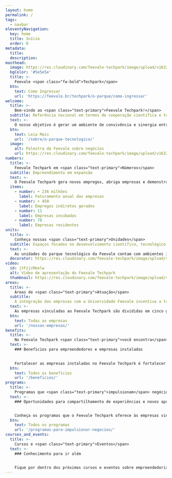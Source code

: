 ```yaml
---
layout: home
permalink: /
tags:
  - navbar
eleventyNavigation:
  key: home
  title: Início
  order: 0
metadata:
  title: 
  description:
masthead:
  image: https://res.cloudinary.com/feevale-techpark/image/upload/v1632244222/Parque_Tecnol%C3%B3gico_Feevale_Techpark.png
  bgColor: '#5e5e5e'
  title: >-
    Feevale <span class="fw-bold">Techpark</span>
  btn:
    text: Como Ingressar
    url: 'https://feevale.br/techpark/o-parque/como-ingressar'
welcome:
  title: >-
    Bem-vindo ao <span class="text-primary">Feevale Techpark!</span>
  subtitle: Referência nacional em termos de cooperação científica e tecnológica
  text: >-
    O nosso objetivo é gerar um ambiente de convivência e sinergia entre a Universidade, o Poder Público e as empresas de base tecnológica, indústria criativa e outras áreas afins. Dispomos de estrutura, conhecimento e suporte para o desenvolvimento de negócios, fomento ao empreendedorismo, inovação e quaisquer outras expertises que possam ser agregadas ao Parque. Estamos localizados no Vale do Rio dos Sinos / RS.
  btn:
    text: Leia Mais
    url: '/sobre/o-parque-tecnologico/'
  image: 
    alt: Palestra da Feevale sobre negócios 
    url: https://res.cloudinary.com/feevale-techpark/image/upload/v1632244222/Refer%C3%AAncia_nacional_em_termos_de_coopera%C3%A7%C3%A3o_cient%C3%ADfica_e_tecnol%C3%B3gica.png
numbers:
  title: >-
    Feevale Techpark em <span class="text-primary">Números</span>
  subtitle: Empreendimento em expansão
  text: >-
    O Feevale Techpark gera novos empregos, abriga empresas e demonstra crescimento no faturamento. Os números mostram como o empreendimento vem se consolidando e se expandindo ao longo dos anos.
  items:
    - number: + 236 milhões
      label: Faturamento anual das empresas
    - number: + 450
      label: Empregos indiretos gerados
    - number: 11
      label: Empresas incubadas
    - number: 78
      label: Empresas residentes
units:
  title: >-
    Conheça nossas <span class="text-primary">Unidades</span>
  subtitle: Espaços focados no desenvolvimento científico, tecnológico e econômico
  text: >-
    As unidades do parque tecnológico da Feevale contam com ambientes inovadores, fomentando trocas de experiências profissionais, ambientes colaborativos, alta tecnologia e diversidade cultural às empresas, acadêmicos e comunidade interessada.
  decorator: https://res.cloudinary.com/feevale-techpark/image/upload/v1632244217/grafismo-unidades-01.svg
video:
  id: jtFzjcMeelw
  alt: Vídeo de apresentação do Feevale Techpark
  thumbnail: https://res.cloudinary.com/feevale-techpark/image/upload/v1632493901/video-thumbnail.png
areas:
  title: >-
    Áreas de <span class="text-primary">Atuação</span>
  subtitle:
    A integração das empresas com a Universidade Feevale incentiva a transferência de tecnologia, a competitividade empresarial e o fomento a novos negócios, produtos, processos e serviços.
  text: >-
    As empresas vinculadas ao Feevale Techpark são divididas em cinco grandes áreas de atuação. Confira um breve resumo sobre cada uma delas.
  btn:
    text: Todas as empresas
    url: '/nossas-empresas/'
benefits:
  title: >-
    No Feevale Techpark <span class="text-primary">você encontra</span>
  text: >-
    ### Benefícios para empreendedores e empresas instaladas
    

    Fortalecer as empresas instaladas no Feevale Techpark é fortalecer e legitimar todo o ecossistema. Pensando nisso, a Universidade Feevale e o Feevale Techpark disponibilizam diversos benefícios aos seus empreendedores e empresas instaladas.
  btn:
    text: Todos os benefícios
    url: '/beneficios/'
programs:
  title: >-
    Programas que <span class="text-primary">impulsionam</span> negócios
  text: >-
    ### Oportunidades para compartilhamento de experiências e novos aprendizados


    Conheça os programas que o Feevale Techpark oferece às empresas vinculadas ao parque tecnológico e à comunidade local.
  btn:
    text: Todos os programas
    url: '/programas-para-impulsionar-negocios/'
courses_and_events:
  title: >-
    Cursos e <span class="text-primary">Eventos</span>
  text: >-
    ### Conhecimento para ir além


    Fique por dentro dos próximos cursos e eventos sobre empreendedorismo, inovação e tecnologia, promovidos pelo Feevale Techpark.
---
```


